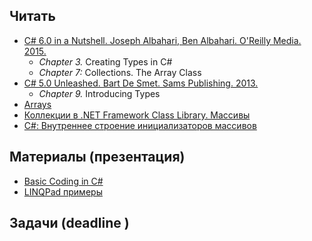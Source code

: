 ## Читать
- [C# 6.0 in a Nutshell. Joseph Albahari, Ben Albahari. O'Reilly Media. 2015.](http://shop.oreilly.com/product/0636920040323.do)
   - *Chapter 3.* Creating Types in C#
   - *Chapter 7:* Collections. The Array Class
- [C# 5.0 Unleashed. Bart De Smet. Sams Publishing. 2013.](https://www.goodreads.com/book/show/16284093-c-5-0-unleashed)
   - *Chapter 9.* Introducing Types
- [Arrays](https://msdn.microsoft.com/en-us/library/aa287879(v=vs.71).aspx)
- [Коллекции в .NET Framework Class Library. Массивы](http://rsdn.ru/article/dotnet/collections.xml#E2GAC)
- [C#: Внутреннее строение инициализаторов массивов](http://habrahabr.ru/post/247047/)

## Материалы (презентация)
- [Basic Coding in C#]()
- [LINQPad примеры](https://drive.google.com/drive/u/0/folders/1_uY1tmKK3WlFkB5PsyqjJsWP6-DYhvoY)

## Задачи (deadline )
